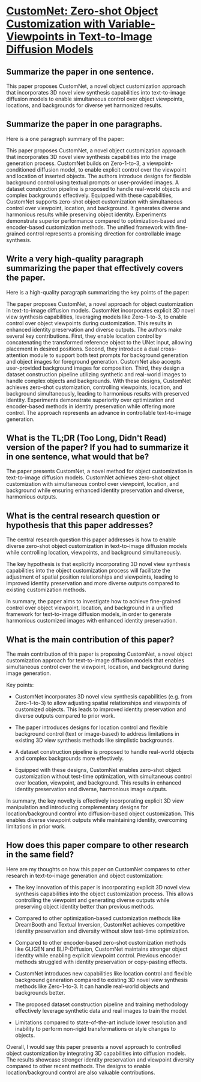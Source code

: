 # [CustomNet: Zero-shot Object Customization with Variable-Viewpoints in   Text-to-Image Diffusion Models](https://arxiv.org/abs/2310.19784)

## Summarize the paper in one sentence.

 This paper proposes CustomNet, a novel object customization approach that incorporates 3D novel view synthesis capabilities into text-to-image diffusion models to enable simultaneous control over object viewpoints, locations, and backgrounds for diverse yet harmonized results.


## Summarize the paper in one paragraphs.

 Here is a one paragraph summary of the paper:

This paper proposes CustomNet, a novel object customization approach that incorporates 3D novel view synthesis capabilities into the image generation process. CustomNet builds on Zero-1-to-3, a viewpoint-conditioned diffusion model, to enable explicit control over the viewpoint and location of inserted objects. The authors introduce designs for flexible background control using textual prompts or user-provided images. A dataset construction pipeline is proposed to handle real-world objects and complex backgrounds effectively. Equipped with these capabilities, CustomNet supports zero-shot object customization with simultaneous control over viewpoint, location, and background. It generates diverse and harmonious results while preserving object identity. Experiments demonstrate superior performance compared to optimization-based and encoder-based customization methods. The unified framework with fine-grained control represents a promising direction for controllable image synthesis.


## Write a very high-quality paragraph summarizing the paper that effectively covers the paper.

 Here is a high-quality paragraph summarizing the key points of the paper:

The paper proposes CustomNet, a novel approach for object customization in text-to-image diffusion models. CustomNet incorporates explicit 3D novel view synthesis capabilities, leveraging models like Zero-1-to-3, to enable control over object viewpoints during customization. This results in enhanced identity preservation and diverse outputs. The authors make several key contributions. First, they enable location control by concatenating the transformed reference object to the UNet input, allowing placement in desired positions. Second, they introduce a dual cross-attention module to support both text prompts for background generation and object images for foreground generation. CustomNet also accepts user-provided background images for composition. Third, they design a dataset construction pipeline utilizing synthetic and real-world images to handle complex objects and backgrounds. With these designs, CustomNet achieves zero-shot customization, controlling viewpoints, location, and background simultaneously, leading to harmonious results with preserved identity. Experiments demonstrate superiority over optimization and encoder-based methods in identity preservation while offering more control. The approach represents an advance in controllable text-to-image generation.


## What is the TL;DR (Too Long, Didn't Read) version of the paper? If you had to summarize it in one sentence, what would that be?

 The paper presents CustomNet, a novel method for object customization in text-to-image diffusion models. CustomNet achieves zero-shot object customization with simultaneous control over viewpoint, location, and background while ensuring enhanced identity preservation and diverse, harmonious outputs.


## What is the central research question or hypothesis that this paper addresses?

 The central research question this paper addresses is how to enable diverse zero-shot object customization in text-to-image diffusion models while controlling location, viewpoints, and background simultaneously. 

The key hypothesis is that explicitly incorporating 3D novel view synthesis capabilities into the object customization process will facilitate the adjustment of spatial position relationships and viewpoints, leading to improved identity preservation and more diverse outputs compared to existing customization methods.

In summary, the paper aims to investigate how to achieve fine-grained control over object viewpoint, location, and background in a unified framework for text-to-image diffusion models, in order to generate harmonious customized images with enhanced identity preservation.


## What is the main contribution of this paper?

 The main contribution of this paper is proposing CustomNet, a novel object customization approach for text-to-image diffusion models that enables simultaneous control over the viewpoint, location, and background during image generation. 

Key points:

- CustomNet incorporates 3D novel view synthesis capabilities (e.g. from Zero-1-to-3) to allow adjusting spatial relationships and viewpoints of customized objects. This leads to improved identity preservation and diverse outputs compared to prior work.

- The paper introduces designs for location control and flexible background control (text or image-based) to address limitations in existing 3D view synthesis methods like simplistic backgrounds. 

- A dataset construction pipeline is proposed to handle real-world objects and complex backgrounds more effectively.

- Equipped with these designs, CustomNet enables zero-shot object customization without test-time optimization, with simultaneous control over location, viewpoint, and background. This results in enhanced identity preservation and diverse, harmonious image outputs.

In summary, the key novelty is effectively incorporating explicit 3D view manipulation and introducing complementary designs for location/background control into diffusion-based object customization. This enables diverse viewpoint outputs while maintaining identity, overcoming limitations in prior work.


## How does this paper compare to other research in the same field?

 Here are my thoughts on how this paper on CustomNet compares to other research in text-to-image generation and object customization:

- The key innovation of this paper is incorporating explicit 3D novel view synthesis capabilities into the object customization process. This allows controlling the viewpoint and generating diverse outputs while preserving object identity better than previous methods. 

- Compared to other optimization-based customization methods like DreamBooth and Textual Inversion, CustomNet achieves competitive identity preservation and diversity without slow test-time optimization.

- Compared to other encoder-based zero-shot customization methods like GLIGEN and BLIP-Diffusion, CustomNet maintains stronger object identity while enabling explicit viewpoint control. Previous encoder methods struggled with identity preservation or copy-pasting effects.

- CustomNet introduces new capabilities like location control and flexible background generation compared to existing 3D novel view synthesis methods like Zero-1-to-3. It can handle real-world objects and backgrounds better.

- The proposed dataset construction pipeline and training methodology effectively leverage synthetic data and real images to train the model.

- Limitations compared to state-of-the-art include lower resolution and inability to perform non-rigid transformations or style changes to objects.

Overall, I would say this paper presents a novel approach to controlled object customization by integrating 3D capabilities into diffusion models. The results showcase stronger identity preservation and viewpoint diversity compared to other recent methods. The designs to enable location/background control are also valuable contributions.
